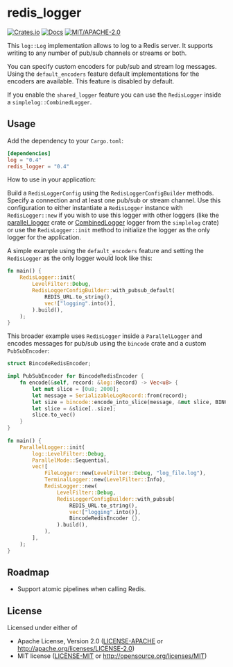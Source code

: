 # redis_logger

[![Crates.io](https://img.shields.io/crates/v/redis_logger.svg)](https://crates.io/crates/redis_logger)
[![Docs](https://docs.rs/redis_logger/badge.svg)](https://docs.rs/redis_logger)
[![MIT/APACHE-2.0](https://img.shields.io/crates/l/redis_logger.svg)](https://crates.io/crates/redis_logger)

This `log::Log` implementation allows to log to a Redis server. It supports writing to any number of pub/sub channels or streams or both.

You can specify custom encoders for pub/sub and stream log messages. Using the `default_encoders` feature default implementations for the encoders are available. This feature is disabled by default.

If you enable the `shared_logger` feature you can use the `RedisLogger` inside a `simplelog::CombinedLogger`.

## Usage

Add the dependency to your `Cargo.toml`:

```toml
[dependencies]
log = "0.4"
redis_logger = "0.4"
```

How to use in your application:

Build a `RedisLoggerConfig` using the `RedisLoggerConfigBuilder` methods. Specify a connection and at least one pub/sub or stream channel. Use this configuration to either instantiate a `RedisLogger` instance with `RedisLogger::new` if you wish to use this logger with other loggers (like the [parallel_logger](https://crates.io/crates/parallel_logger) crate or [CombinedLogger](https://crates.io/crates/simplelog) logger from the `simplelog` crate) or use the `RedisLogger::init` method to initialize the logger as the only logger for the application.

A simple example using the `default_encoders` feature and setting the `RedisLogger` as the only logger would look like this:
```rust
fn main() {
    RedisLogger::init(
        LevelFilter::Debug,
        RedisLoggerConfigBuilder::with_pubsub_default(
            REDIS_URL.to_string(),
            vec!["logging".into()],
        ).build(),
    );
}
```

This broader example uses `RedisLogger` inside a `ParallelLogger` and encodes messages for pub/sub using the `bincode` crate and a custom `PubSubEncoder`:
```rust
struct BincodeRedisEncoder;

impl PubSubEncoder for BincodeRedisEncoder {
    fn encode(&self, record: &log::Record) -> Vec<u8> {
        let mut slice = [0u8; 2000];
        let message = SerializableLogRecord::from(record);
        let size = bincode::encode_into_slice(message, &mut slice, BINCODE_CONFIG).unwrap();
        let slice = &slice[..size];
        slice.to_vec()
    }
}
 
fn main() {
    ParallelLogger::init(
        log::LevelFilter::Debug,
        ParallelMode::Sequential,
        vec![
            FileLogger::new(LevelFilter::Debug, "log_file.log"),
            TerminalLogger::new(LevelFilter::Info),
            RedisLogger::new(
                LevelFilter::Debug,
                RedisLoggerConfigBuilder::with_pubsub(
                    REDIS_URL.to_string(),
                    vec!["logging".into()],
                    BincodeRedisEncoder {},
                ).build(),
            ),
        ],
    );
}
```

## Roadmap

- Support atomic pipelines when calling Redis.

## License

Licensed under either of

- Apache License, Version 2.0 ([LICENSE-APACHE](LICENSE-APACHE) or http://apache.org/licenses/LICENSE-2.0)
- MIT license ([LICENSE-MIT](LICENSE-MIT) or http://opensource.org/licenses/MIT)


